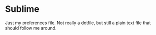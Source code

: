 # Sublime

Just my preferences file. 
Not really a dotfile, but still a plain text file that should follow me around.
